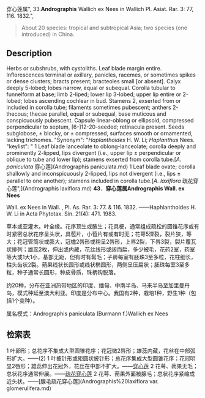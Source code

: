 穿心莲属",
33.**Andrographis** Wallich ex Nees in Wallich Pl. Asiat. Rar. 3: 77, 116. 1832.",

> About 20 species: tropical and subtropical Asia; two species (one introduced) in China.

## Description
Herbs or subshrubs, with cystoliths. Leaf blade margin entire. Inflorescences terminal or axillary, panicles, racemes, or sometimes spikes or dense clusters; bracts present; bracteoles small [or absent]. Calyx deeply 5-lobed; lobes narrow, equal or subequal. Corolla tubular to funnelform at base; limb 2-liped; lower lip 3-lobed; upper lip entire or 2-lobed; lobes ascending cochlear in bud. Stamens 2, exserted from or included in corolla tube; filaments sometimes pubescent; anthers 2-thecous; thecae parallel, equal or subequal, base muticous and conspicuously pubescent. Capsule linear-oblong or ellipsoid, compressed perpendicular to septum, [6-]12-20-seeded; retinacula present. Seeds subglobose, ± blocky, or ± compressed, surfaces smooth or ornamented, lacking trichomes.
  "Synonym": "*Haplanthoides* H. W. Li; *Haplanthus* Nees.
  "keylist": "
1 Leaf blade lanceolate to oblong-lanceolate; corolla deeply and prominently 2-lipped, lips divergent (i.e., upper lip ± perpendicular or oblique to tube and lower lip); stamens exserted from corolla tube.[*A. paniculata* 穿心莲](Andrographis paniculata.md)
1 Leaf blade ovate; corolla shallowly and inconspicuously 2-lipped, lips not divergent (i.e., lips ± parallel to one another); stamens included in corolla tube.[*A. laxiflora* 疏花穿心莲",](Andrographis laxiflora.md)
**43．穿心莲属Andrographis Wall. ex Nees**

Wall. ex Nees in Wall. , Pl. As. Rar. 3: 77. & 116. 1832. ——Haphlanthoides H. W. Li in Acta Phytotax. Sin. 21(4): 471. 1983.

草本或亚灌木。叶全缘。花序顶生或腋生；花具梗，通常组成疏松的圆锥花序或有时紧密总状花序呈头状，具苞片，小苞片有或有时无；花萼5深裂，裂片狭，等大；花冠管筒状或膨大，冠檐2唇形或稍呈2唇形，上唇2裂，下唇3裂，裂片覆瓦状排列；雄蕊2枚，伸出或内藏，花丝线形或阔而扁，多少被毛，花药2室，药室等大或1大1小，基部无距，但有时有髯毛；子房每室有胚珠3至多粒，花柱细长，柱头齿状2裂。蒴果线状长圆形或线状椭圆形，两侧呈压扁状；胚珠每室3至多粒，种子通常长圆形，种皮骨质，珠柄钩脱落。

约20种，分布在亚洲热带地区的印度、缅甸、中南半岛、马来半岛至加里曼丹岛，模式种延至澳大利亚。印度是分布中心。我国有2种，栽培1种，野生1种（包括1个变种）。

属名模式：Andrographis paniculata (Burmann f.)Wallich ex Nees

## 检索表

1 叶卵形；总花序不集成大型圆锥花序；花冠微2唇形；雄蕊内藏，花丝在中部弧形扩大。——(2)
1 叶披针形或矩圆状披针形；总花序集成大型圆锥花序；花冠明显2唇形；雄蕊伸出花冠外，花丝在中部不扩大。——[穿心莲](Andrographis%20paniculata.md)
2 花萼、蒴果无毛；总状花序通常伸展。——[疏花穿心莲](Andrographis%20laxiflora.md)
2 花萼、蒴果外面被腺毛；总状花序紧缩成近头状。——[腺毛疏花穿心莲](Andrographis%20laxiflora var. glomerulifera.md)
